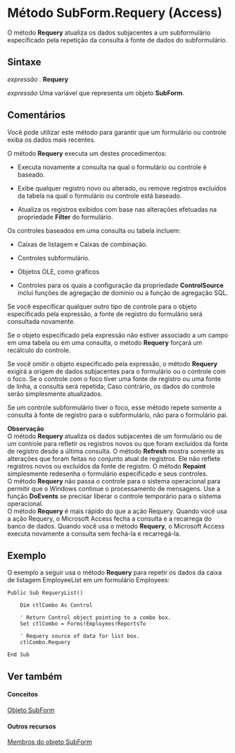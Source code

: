 
# Método SubForm.Requery (Access)

O método  **Requery** atualiza os dados subjacentes a um subformulário especificado pela repetição da consulta à fonte de dados do subformulário.
 


## Sintaxe

 *expressão*  . **Requery**
 

 
 *expressão*  Uma variável que representa um objeto **SubForm**.
 

 

## Comentários

Você pode utilizar este método para garantir que um formulário ou controle exiba os dados mais recentes.
 

 
O método  **Requery** executa um destes procedimentos:
 

 

- Executa novamente a consulta na qual o formulário ou controle é baseado.
    
 
- Exibe qualquer registro novo ou alterado, ou remove registros excluídos da tabela na qual o formulário ou controle está baseado.
    
 
- Atualiza os registros exibidos com base nas alterações efetuadas na propriedade  **Filter** do formulário.
    
 
Os controles baseados em uma consulta ou tabela incluem:
 

 

- Caixas de listagem e Caixas de combinação.
    
 
- Controles subformulário.
    
 
- Objetos OLE, como gráficos
    
 
- Controles para os quais a configuração da propriedade  **ControlSource** inclui funções de agregação de domínio ou a função de agregação SQL.
    
 
Se você especificar qualquer outro tipo de controle para o objeto especificado pela expressão, a fonte de registro do formulário será consultada novamente.
 

 
Se o objeto especificado pela expressão não estiver associado a um campo em uma tabela ou em uma consulta, o método  **Requery** forçará um recálculo do controle.
 

 
Se você omitir o objeto especificado pela expressão, o método  **Requery** exigirá a origem de dados subjacentes para o formulário ou o controle com o foco. Se o controle com o foco tiver uma fonte de registro ou uma fonte de linha, a consulta será repetida; Caso contrário, os dados do controle serão simplesmente atualizados.
 

 
Se um controle subformulário tiver o foco, esse método repete somente a consulta à fonte de registro para o subformulário, não para o formulário pai.
 

 

 **Observação**<BR/>   O método **Requery** atualiza os dados subjacentes de um formulário ou de um controle para refletir os registros novos ou que foram excluídos da fonte de registro desde a última consulta. O método **Refresh** mostra somente as alterações que foram feitas no conjunto atual de registros. Ele não reflete registros novos ou excluídos da fonte de registro. O método **Repaint** simplesmente redesenha o formulário especificado e seus controles. <BR/>O método **Requery** não passa o controle para o sistema operacional para permitir que o Windows continue o processamento de mensagens. Use a função **DoEvents** se precisar liberar o controle temporário para o sistema operacional. <BR/>O método **Requery** é mais rápido do que a ação Requery. Quando você usa a ação Requery, o Microsoft Access fecha a consulta e a recarrega do banco de dados. Quando você usa o método **Requery**, o Microsoft Access executa novamente a consulta sem fechá-la e recarregá-la.
 


## Exemplo

O exemplo a seguir usa o método  **Requery** para repetir os dados da caixa de listagem EmployeeList em um formulário Employees:
 

 

```
Public Sub RequeryList() 
 
    Dim ctlCombo As Control 
 
    ' Return Control object pointing to a combo box. 
    Set ctlCombo = Forms!Employees!ReportsTo 
 
    ' Requery source of data for list box. 
    ctlCombo.Requery 
 
End Sub 

```


## Ver também


#### Conceitos


 
 [Objeto SubForm](60f961fa-dcf4-e1d1-8c50-9e88963f9dec.md)
#### Outros recursos


 
 [Membros do objeto SubForm](328e74d8-0418-968f-faca-3e1b34139f48.md)